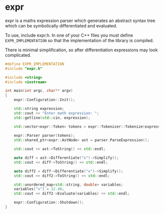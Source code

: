 # expr

expr is a maths expression parser which generates an abstract syntax tree which can be symbolically differentiated and evaluated.

To use, include expr.h. In one of your C++ files you must define `EXPR_IMPLEMENTATION` so that the implementation of the library is compiled.

There is minimal simplification, so after differentiation expressions may look complicated.

```c++
#define EXPR_IMPLEMENTATION
#include "expr.h"

#include <string>
#include <iostream>

int main(int argc, char** argv)
{
    expr::Configuration::Init();

    std::string expression;
    std::cout << "Enter math expression: ";
    std::getline(std::cin, expression);

    std::vector<expr::Token> tokens = expr::Tokenizer::Tokenize(expression);
    
    expr::Parser parser(tokens);
    std::shared_ptr<expr::AstNode> ast = parser.ParseExpression();

    std::cout << ast->ToString() << std::endl;

    auto diff = ast->Differentiate("x")->Simplify();
    std::cout << diff->ToString() << std::endl;

    auto diff2 = diff->Differentiate("x")->Simplify();
    std::cout << diff2->ToString() << std::endl;

    std::unordered_map<std::string, double> variables;
    variables["x"] = 12.46;
    std::cout << diff2->Evaluate(variables) << std::endl;

    expr::Configuration::Shutdown();
}
```
